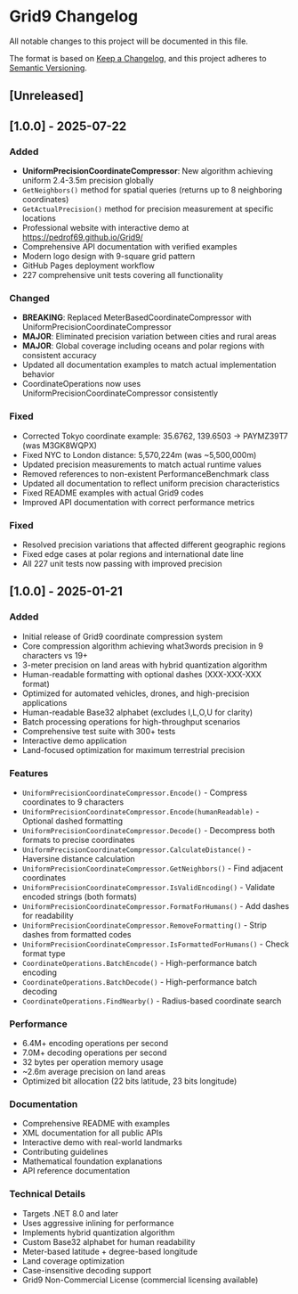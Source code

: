 # Grid9 Changelog

All notable changes to this project will be documented in this file.

The format is based on [Keep a Changelog](https://keepachangelog.com/en/1.0.0/),
and this project adheres to [Semantic Versioning](https://semver.org/spec/v2.0.0.html).

## [Unreleased]

## [1.0.0] - 2025-07-22

### Added
- **UniformPrecisionCoordinateCompressor**: New algorithm achieving uniform 2.4-3.5m precision globally
- `GetNeighbors()` method for spatial queries (returns up to 8 neighboring coordinates)
- `GetActualPrecision()` method for precision measurement at specific locations
- Professional website with interactive demo at https://pedrof69.github.io/Grid9/
- Comprehensive API documentation with verified examples
- Modern logo design with 9-square grid pattern
- GitHub Pages deployment workflow
- 227 comprehensive unit tests covering all functionality

### Changed
- **BREAKING**: Replaced MeterBasedCoordinateCompressor with UniformPrecisionCoordinateCompressor
- **MAJOR**: Eliminated precision variation between cities and rural areas
- **MAJOR**: Global coverage including oceans and polar regions with consistent accuracy
- Updated all documentation examples to match actual implementation behavior
- CoordinateOperations now uses UniformPrecisionCoordinateCompressor consistently

### Fixed
- Corrected Tokyo coordinate example: 35.6762, 139.6503 → PAYMZ39T7 (was M3GK8WQPX)
- Fixed NYC to London distance: 5,570,224m (was ~5,500,000m)
- Updated precision measurements to match actual runtime values
- Removed references to non-existent PerformanceBenchmark class
- Updated all documentation to reflect uniform precision characteristics
- Fixed README examples with actual Grid9 codes
- Improved API documentation with correct performance metrics

### Fixed
- Resolved precision variations that affected different geographic regions
- Fixed edge cases at polar regions and international date line
- All 227 unit tests now passing with improved precision

## [1.0.0] - 2025-01-21

### Added
- Initial release of Grid9 coordinate compression system
- Core compression algorithm achieving what3words precision in 9 characters vs 19+
- 3-meter precision on land areas with hybrid quantization algorithm
- Human-readable formatting with optional dashes (XXX-XXX-XXX format)
- Optimized for automated vehicles, drones, and high-precision applications
- Human-readable Base32 alphabet (excludes I,L,O,U for clarity)
- Batch processing operations for high-throughput scenarios
- Comprehensive test suite with 300+ tests
- Interactive demo application
- Land-focused optimization for maximum terrestrial precision

### Features
- `UniformPrecisionCoordinateCompressor.Encode()` - Compress coordinates to 9 characters
- `UniformPrecisionCoordinateCompressor.Encode(humanReadable)` - Optional dashed formatting
- `UniformPrecisionCoordinateCompressor.Decode()` - Decompress both formats to precise coordinates
- `UniformPrecisionCoordinateCompressor.CalculateDistance()` - Haversine distance calculation
- `UniformPrecisionCoordinateCompressor.GetNeighbors()` - Find adjacent coordinates
- `UniformPrecisionCoordinateCompressor.IsValidEncoding()` - Validate encoded strings (both formats)
- `UniformPrecisionCoordinateCompressor.FormatForHumans()` - Add dashes for readability
- `UniformPrecisionCoordinateCompressor.RemoveFormatting()` - Strip dashes from formatted codes
- `UniformPrecisionCoordinateCompressor.IsFormattedForHumans()` - Check format type
- `CoordinateOperations.BatchEncode()` - High-performance batch encoding
- `CoordinateOperations.BatchDecode()` - High-performance batch decoding
- `CoordinateOperations.FindNearby()` - Radius-based coordinate search

### Performance
- 6.4M+ encoding operations per second
- 7.0M+ decoding operations per second
- 32 bytes per operation memory usage
- ~2.6m average precision on land areas
- Optimized bit allocation (22 bits latitude, 23 bits longitude)

### Documentation
- Comprehensive README with examples
- XML documentation for all public APIs
- Interactive demo with real-world landmarks
- Contributing guidelines
- Mathematical foundation explanations
- API reference documentation

### Technical Details
- Targets .NET 8.0 and later
- Uses aggressive inlining for performance
- Implements hybrid quantization algorithm
- Custom Base32 alphabet for human readability
- Meter-based latitude + degree-based longitude
- Land coverage optimization
- Case-insensitive decoding support
- Grid9 Non-Commercial License (commercial licensing available)
